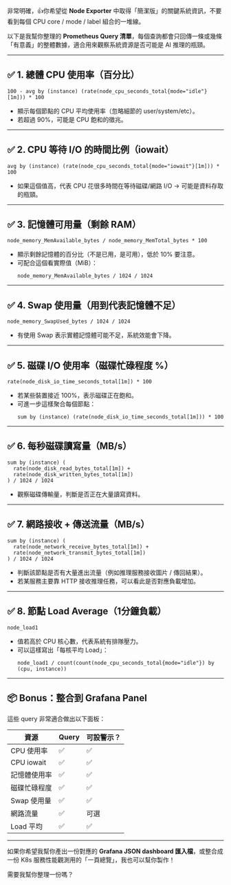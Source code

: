 非常明確，👍你希望從 **Node Exporter** 中取得「簡潔版」的關鍵系統資訊，不要看到每個 CPU core / mode / label 組合的一堆線。

以下是我幫你整理的 **Prometheus Query 清單**，每個查詢都會只回傳一條或幾條「有意義」的整體數據，適合用來觀察系統資源是否可能是 AI 推理的瓶頸。

---

## ✅ 1. 總體 CPU 使用率（百分比）

```promql
100 - avg by (instance) (rate(node_cpu_seconds_total{mode="idle"}[1m])) * 100
```

- 顯示每個節點的 CPU 平均使用率（忽略細節的 user/system/etc）。
- 若超過 90%，可能是 CPU 飽和的徵兆。

---

## ✅ 2. CPU 等待 I/O 的時間比例（iowait）

```promql
avg by (instance) (rate(node_cpu_seconds_total{mode="iowait"}[1m])) * 100
```

- 如果這個值高，代表 CPU 花很多時間在等待磁碟/網路 I/O → 可能是資料存取的瓶頸。

---

## ✅ 3. 記憶體可用量（剩餘 RAM）

```promql
node_memory_MemAvailable_bytes / node_memory_MemTotal_bytes * 100
```

- 顯示剩餘記憶體的百分比（不是已用，是可用），低於 10% 要注意。
- 可配合這個看實際值（MiB）：
  ```promql
  node_memory_MemAvailable_bytes / 1024 / 1024
  ```

---

## ✅ 4. Swap 使用量（用到代表記憶體不足）

```promql
node_memory_SwapUsed_bytes / 1024 / 1024
```

- 有使用 Swap 表示實體記憶體可能不足，系統效能會下降。

---

## ✅ 5. 磁碟 I/O 使用率（磁碟忙碌程度 %）

```promql
rate(node_disk_io_time_seconds_total[1m]) * 100
```

- 若某些裝置接近 100%，表示磁碟正在飽和。
- 可進一步這樣聚合每個節點：
  ```promql
  sum by (instance) (rate(node_disk_io_time_seconds_total[1m])) * 100
  ```

---

## ✅ 6. 每秒磁碟讀寫量（MB/s）

```promql
sum by (instance) (
  rate(node_disk_read_bytes_total[1m]) +
  rate(node_disk_written_bytes_total[1m])
) / 1024 / 1024
```

- 觀察磁碟傳輸量，判斷是否正在大量讀寫資料。

---

## ✅ 7. 網路接收 + 傳送流量（MB/s）

```promql
sum by (instance) (
  rate(node_network_receive_bytes_total[1m]) +
  rate(node_network_transmit_bytes_total[1m])
) / 1024 / 1024
```

- 判斷該節點是否有大量進出流量（例如推理服務接收圖片 / 傳回結果）。
- 若某服務主要靠 HTTP 接收推理任務，可以看此是否對應負載增加。

---

## ✅ 8. 節點 Load Average（1分鐘負載）

```promql
node_load1
```

- 值若高於 CPU 核心數，代表系統有排隊壓力。
- 可以這樣寫出「每核平均 Load」：
  ```promql
  node_load1 / count(count(node_cpu_seconds_total{mode="idle"}) by (cpu, instance))
  ```

---

## 📦 Bonus：整合到 Grafana Panel

這些 query 非常適合做出以下面板：

| 資源 | Query | 可設警示？ |
|------|-------|------------|
| CPU 使用率 | ✅ | ✅ |
| CPU iowait | ✅ | ✅ |
| 記憶體使用率 | ✅ | ✅ |
| 磁碟忙碌程度 | ✅ | ✅ |
| Swap 使用量 | ✅ | ✅ |
| 網路流量 | ✅ | 可選 |
| Load 平均 | ✅ | ✅ |

---

如果你希望我幫你產出一份對應的 **Grafana JSON dashboard 匯入檔**，或整合成一份 K8s 服務性能觀測用的「一頁總覽」，我也可以幫你製作！

需要我幫你整理一份嗎？